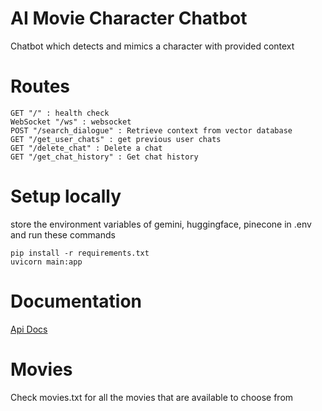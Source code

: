 # AI Movie Character Chatbot

Chatbot which detects and mimics a character with provided context

# Routes

```
GET "/" : health check
WebSocket "/ws" : websocket
POST "/search_dialogue" : Retrieve context from vector database
GET "/get_user_chats" : get previous user chats
GET "/delete_chat" : Delete a chat
GET "/get_chat_history" : Get chat history
```

# Setup locally

store the environment variables of gemini, huggingface, pinecone in .env and run these commands

```
pip install -r requirements.txt
uvicorn main:app
```

# Documentation

[Api Docs](./Documentation/docs.md)

# Movies

Check movies.txt for all the movies that are available to choose from
 
